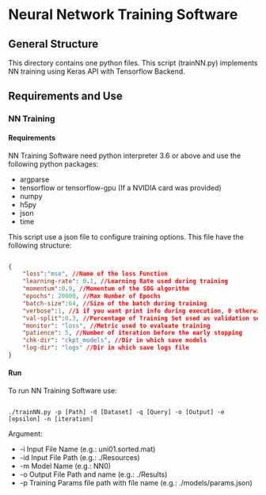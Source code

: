 # Neural Network Training Software

## General Structure
This directory contains one python files. This script (trainNN.py) implements NN training using Keras API with Tensorflow Backend.

## Requirements and Use

### NN Training

#### Requirements

NN Training Software need python interpreter 3.6 or above and use the following python packages:

* argparse
* tensorflow or tensorflow-gpu (If a NVIDIA card was provided)
* numpy
* h5py 
* json
* time

This script use a json file to configure training options. This file have the following structure:

```JSON

{
    "loss":"mse", //Name of the loss Function
    "learning-rate": 0.1, //Learning Rate used during training
    "momentum":0.9, //Momentum of the SDG algorithm
    "epochs": 20000, //Max Number of Epochs
    "batch-size":64, //Size of the batch during training
    "verbose":1, //1 if you want print info during execution, 0 otherwise
    "val-split":0.3, //Percentage of Training Set used as validation set
    "monitor": "loss", //Metric used to evaluate training
    "patience": 5, //Number of iteration before the early stopping 
    "chk-dir": "ckpt_models", //Dir in which save models
    "log-dir": "logs" //Dir in which save logs file
}

```

#### Run

To run NN Training Software use:

```Shell

./trainNN.py -p [Path] -d [Dataset] -q [Query] -o [Output] -e [epsilon] -n [iteration]

```

Argument:
* -i Input File Name (e.g.: uni01.sorted.mat)
* -id Input File Path (e.g.: ./Resources)
* -m Model Name (e.g.: NN0)
* -o Output File Path and name (e.g.: ./Results)
* -p Training Params file path with file name (e.g.: ./models/params.json)

